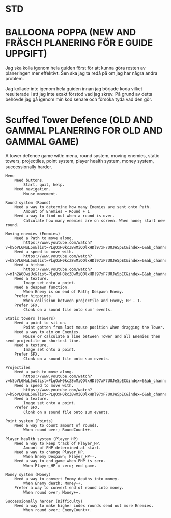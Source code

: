 # STD
# BALLOONA POPPA (NEW AND FRÄSCH PLANERING FÖR E GUIDE UPPGIFT)

Jag ska kolla igenom hela guiden först för att kunna göra resten av planeringen mer effektivt. Sen ska jag ta redå på om jag har några andra problem.

Jag kollade inte igenom hela guiden innan jag började koda vilket resulterade i att jag inte exakt förstod vad jag skrev. På grund av detta behövde jag gå igenom min kod senare och försöka tyda vad den gör.

# Scuffed Tower Defence (OLD AND GAMMAL PLANERING FOR OLD AND GAMMAL GAME)

A tower defence game with: menu, round system, moving enemies, static towers, projectiles, point system, player health system, money system, successionally harder.

    Menu
        Need buttons.
            Start, quit, help.
        Need navigation.
            Mouse movement.

    Round system (Round)
        Need a way to determine how many Enemies are sent onto Path.
            Amount of Enemies = Round + 1
        Need a way to find out when a round is over.
            Calculate how many enemies are on screen. When none; start new round.

    Moving enemies (Enemies)
        Need a Path to move along.
            https://www.youtube.com/watch?v=kSoVL6MuL5o&list=PLqOxH0kcZ8wMiQOlxHDl97xF7U0Je5pEC&index=6&ab_channel=MooICT
        Need a speed to move with.
            https://www.youtube.com/watch?v=kSoVL6MuL5o&list=PLqOxH0kcZ8wMiQOlxHDl97xF7U0Je5pEC&index=6&ab_channel=MooICT
        Need a hitbox.
            https://www.youtube.com/watch?v=m1n2W6OwsUc&list=PLqOxH0kcZ8wMiQOlxHDl97xF7U0Je5pEC&index=8&ab_channel=MooICT
        Need a texture.
            Image set onto a point.
        Need a despawn function.
            When Enemy is on end of Path; Despawn Enemy.
        Prefer hitpoints.
            When collision between projectile and Enemy; HP - 1.
        Prefer SFX.
            Clonk on a sound file onto sum' events.

    Static towers (Towers)
        Need a point to sit on.
            Point gotten from last mouse position when dragging the Tower.
        Need a way to aim on Enemies.
            Mouse or calculate a line between Tower and all Enemies then send projectile on shortest line.
        Need a texture.
            Image set onto a point.
        Prefer SFX.
            Clonk on a sound file onto sum events.

    Projectiles
        Need a path to move along.
            https://www.youtube.com/watch?v=kSoVL6MuL5o&list=PLqOxH0kcZ8wMiQOlxHDl97xF7U0Je5pEC&index=6&ab_channel=MooICT
        Need a speed to move with.
            https://www.youtube.com/watch?v=kSoVL6MuL5o&list=PLqOxH0kcZ8wMiQOlxHDl97xF7U0Je5pEC&index=6&ab_channel=MooICT
        Need a texture.
            Image set onto a point.
        Prefer SFX.
            Clonk on a sound file onto sum events.

    Point system (Points)
        Need a way to count amount of rounds.
            When round over; RoundCount++.

    Player health system (Player_HP)
        Need a way to keep track of Player_HP.
            Amount of PHP determined at start.
        Need a way to change Player_HP.
            When Enemy Despawn; Player_HP--.
        Need a way to end game when PHP is zero.
            When Player_HP = zero; end game.

    Money system (Money)
        Need a way to convert Enemy deaths into money.
            When Enemy death; Money++.
        Prefer a way to convert end of round into money.
            When round over; Money++.

    Successionally harder (Difficulty)
        Need a way to make higher index rounds send out more Enemies.
            When round over; EnemyCount++.

